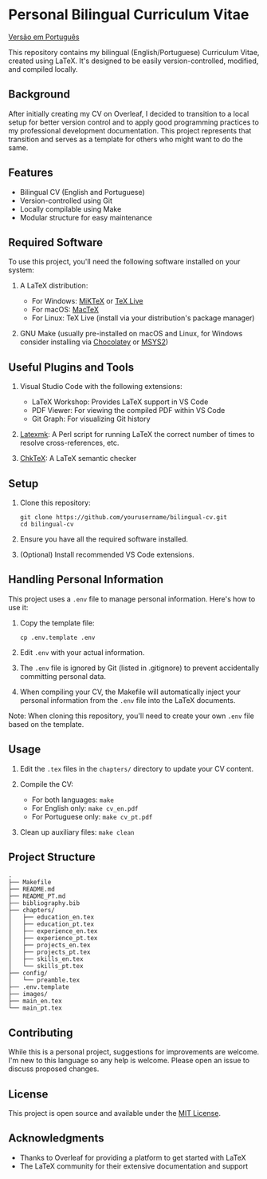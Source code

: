 # Personal Bilingual Curriculum Vitae

[Versão em Português](README_PT.md)

This repository contains my bilingual (English/Portuguese) Curriculum Vitae, created using LaTeX. It's designed to be easily version-controlled, modified, and compiled locally.

## Background

After initially creating my CV on Overleaf, I decided to transition to a local setup for better version control and to apply good programming practices to my professional development documentation. This project represents that transition and serves as a template for others who might want to do the same.

## Features

- Bilingual CV (English and Portuguese)
- Version-controlled using Git
- Locally compilable using Make
- Modular structure for easy maintenance

## Required Software

To use this project, you'll need the following software installed on your system:

1. A LaTeX distribution:
   - For Windows: [MiKTeX](https://miktex.org/) or [TeX Live](https://www.tug.org/texlive/)
   - For macOS: [MacTeX](https://www.tug.org/mactex/)
   - For Linux: TeX Live (install via your distribution's package manager)

2. GNU Make (usually pre-installed on macOS and Linux, for Windows consider installing via [Chocolatey](https://chocolatey.org/) or [MSYS2](https://www.msys2.org/))

## Useful Plugins and Tools

1. Visual Studio Code with the following extensions:
   - LaTeX Workshop: Provides LaTeX support in VS Code
   - PDF Viewer: For viewing the compiled PDF within VS Code
   - Git Graph: For visualizing Git history

2. [Latexmk](https://mg.readthedocs.io/latexmk.html): A Perl script for running LaTeX the correct number of times to resolve cross-references, etc.

3. [ChkTeX](https://www.nongnu.org/chktex/): A LaTeX semantic checker

## Setup

1. Clone this repository:
   ```
   git clone https://github.com/yourusername/bilingual-cv.git
   cd bilingual-cv
   ```

2. Ensure you have all the required software installed.

3. (Optional) Install recommended VS Code extensions.

## Handling Personal Information

This project uses a `.env` file to manage personal information. Here's how to use it:

1. Copy the template file:
   ```
   cp .env.template .env
   ```

2. Edit `.env` with your actual information.

3. The `.env` file is ignored by Git (listed in .gitignore) to prevent accidentally committing personal data.

4. When compiling your CV, the Makefile will automatically inject your personal information from the `.env` file into the LaTeX documents.

Note: When cloning this repository, you'll need to create your own `.env` file based on the template.

## Usage

1. Edit the `.tex` files in the `chapters/` directory to update your CV content.

2. Compile the CV:
   - For both languages: `make`
   - For English only: `make cv_en.pdf`
   - For Portuguese only: `make cv_pt.pdf`

3. Clean up auxiliary files: `make clean`

## Project Structure

```
.
├── Makefile
├── README.md
├── README_PT.md
├── bibliography.bib
├── chapters/
│   ├── education_en.tex
│   ├── education_pt.tex
│   ├── experience_en.tex
│   ├── experience_pt.tex
│   ├── projects_en.tex
│   ├── projects_pt.tex
│   ├── skills_en.tex
│   └── skills_pt.tex
├── config/
│   └── preamble.tex
├── .env.template
├── images/
├── main_en.tex
└── main_pt.tex
```

## Contributing

While this is a personal project, suggestions for improvements are welcome. I'm new to this language so any help is welcome. Please open an issue to discuss proposed changes.

## License

This project is open source and available under the [MIT License](LICENSE).

## Acknowledgments

- Thanks to Overleaf for providing a platform to get started with LaTeX
- The LaTeX community for their extensive documentation and support